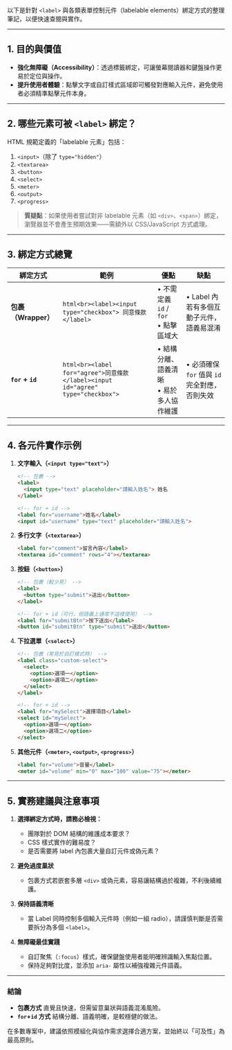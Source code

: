 以下是針對 `<label>` 與各類表單控制元件（labelable elements）綁定方式的整理筆記，以便快速查閱與實作。

---

## 1. 目的與價值

* **強化無障礙（Accessibility）**：透過標籤綁定，可讓螢幕閱讀器和鍵盤操作更易於定位與操作。
* **提升使用者體驗**：點擊文字或自訂樣式區域即可觸發對應輸入元件，避免使用者必須精準點擊元件本身。

---

## 2. 哪些元素可被 `<label>` 綁定？

HTML 規範定義的「labelable 元素」包括：

1. `<input>`（除了 `type="hidden"`）
2. `<textarea>`
3. `<button>`
4. `<select>`
5. `<meter>`
6. `<output>`
7. `<progress>`

> **質疑點**：如果使用者嘗試對非 labelable 元素（如 `<div>`、`<span>`）綁定，瀏覽器並不會產生預期效果——需額外以 CSS/JavaScript 方式處理。

---

## 3. 綁定方式總覽

| 綁定方式             | 範例                                                                          | 優點                             | 缺點                             |
| ---------------- | --------------------------------------------------------------------------- | ------------------------------ | ------------------------------ |
| **包裹（Wrapper）**  | `html<br><label><input type="checkbox"> 同意條款</label>`                       | • 不需定義 `id` / `for`<br>• 點擊區域大 | • Label 內若有多個互動子元件，語義易混淆       |
| **`for` + `id`** | `html<br><label for="agree">同意條款</label><input id="agree" type="checkbox">` | • 結構分離、語義清晰<br>• 易於多人協作維護      | • 必須確保 `for` 值與 `id` 完全對應，否則失效 |

---

## 4. 各元件實作示例

1. **文字輸入（`<input type="text">`）**

   ```html
   <!-- 包裹 -->
   <label>
     <input type="text" placeholder="請輸入姓名"> 姓名
   </label>

   <!-- for + id -->
   <label for="username">姓名</label>
   <input id="username" type="text" placeholder="請輸入姓名">
   ```

2. **多行文字（`<textarea>`）**

   ```html
   <label for="comment">留言內容</label>
   <textarea id="comment" rows="4"></textarea>
   ```

3. **按鈕（`<button>`）**

   ```html
   <!-- 包裹（較少見） -->
   <label>
     <button type="submit">送出</button>
   </label>

   <!-- for + id（可行，但語義上通常不這樣使用） -->
   <label for="submitBtn">按下送出</label>
   <button id="submitBtn" type="submit">送出</button>
   ```

4. **下拉選單（`<select>`）**

   ```html
   <!-- 包裹（常見於自訂樣式時） -->
   <label class="custom-select">
     <select>
       <option>選項一</option>
       <option>選項二</option>
     </select>
   </label>

   <!-- for + id -->
   <label for="mySelect">選擇項目</label>
   <select id="mySelect">
     <option>選項一</option>
     <option>選項二</option>
   </select>
   ```

5. **其他元件（`<meter>`, `<output>`, `<progress>`）**

   ```html
   <label for="volume">音量</label>
   <meter id="volume" min="0" max="100" value="75"></meter>
   ```

---

## 5. 實務建議與注意事項

1. **選擇綁定方式時，請務必檢視：**

   * 團隊對於 DOM 結構的維護成本要求？
   * CSS 樣式實作的難易度？
   * 是否需要將 label 內包裹大量自訂元件或偽元素？

2. **避免過度巢狀**

   * 包裹方式若嵌套多層 `<div>` 或偽元素，容易讓結構過於複雜，不利後續維護。

3. **保持語義清晰**

   * 當 Label 同時控制多個輸入元件時（例如一組 radio），請謹慎判斷是否需要拆分為多個 `<label>`。

4. **無障礙最佳實踐**

   * 自訂聚焦（`:focus`）樣式，確保鍵盤使用者能明確辨識輸入焦點位置。
   * 保持足夠對比度，並添加 `aria-` 屬性以補強複雜元件語義。

---

### 結論

* **包裹方式** 直覺且快速，但需留意巢狀與語義混淆風險。
* **`for`+`id` 方式** 結構分離、語義明確，是較穩健的做法。

在多數專案中，建議依照模組化與協作需求選擇合適方案，並始終以「可及性」為最高原則。
